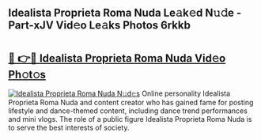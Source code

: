 ## Idealista Proprieta Roma Nuda Le𝚊k𝚎d N𝚞𝚍e - Part-xJV Vid𝚎o Le𝚊ks Photos 6rkkb

# <h2><a href="http://fbdi8bx.evod.top/?m=Idealista+Proprieta+Roma+Nuda">🔗 👉🔴 Idealista Proprieta Roma Nuda Vid𝚎o Ph𝚘t𝚘s</a></h2>

[![Idealista Proprieta Roma Nuda N𝚞d𝚎s](https://i.imgur.com/8V9OHl7.gif)](http://fbdi8bx.evod.top/?m=Idealista+Proprieta+Roma+Nuda)
Online personality Idealista Proprieta Roma Nuda and content creator who has gained fame for posting lifestyle and dance-themed content, including dance trend performances and mini vlogs. The role of a public figure Idealista Proprieta Roma Nuda is to serve the best interests of society. 
